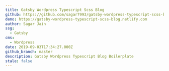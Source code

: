 ```yaml
---
title: Gatsby Wordpress Typescript Scss Blog
github: https://github.com/sagar7993/gatsby-wordpress-typescript-scss-blog
demo: https://gatsby-wordpress-typescript-scss-blog.netlify.com
author: Sagar Jain
ssg:
  - Gatsby
cms:
  - Wordpress
date: 2019-09-03T17:34:27.000Z
github_branch: master
description: Gatsby Wordpress Typescript Blog Boilerplate
stale: false
---
```

